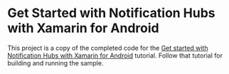 # Get Started with Notification Hubs with Xamarin for Android

This project is a copy of the completed code for the [Get started with Notification Hubs with Xamarin for Android](https://azure.microsoft.com/documentation/articles/partner-xamarin-notification-hubs-android-get-started/) tutorial. Follow that tutorial for building and running the sample.
